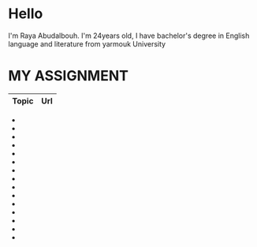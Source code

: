 # Hello
I'm Raya Abudalbouh. I'm 24years old, I have bachelor's degree in English language and literature from yarmouk University

# MY ASSIGNMENT

**Topic**|**Url**
----------|--------
-
-
-
-
-
-
-
-
-
-
-
-
-
-
-